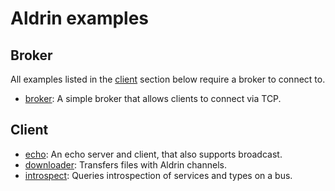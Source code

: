# Aldrin examples

## Broker

All examples listed in the [client](#client) section below require a broker to connect to.

- [broker](broker/): A simple broker that allows clients to connect via TCP.

## Client

- [echo](echo/): An echo server and client, that also supports broadcast.
- [downloader](downloader/): Transfers files with Aldrin channels.
- [introspect](introspect/): Queries introspection of services and types on a bus.
